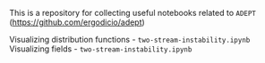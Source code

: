 
This is a repository for collecting useful notebooks related to `ADEPT` (https://github.com/ergodicio/adept)



Visualizing distribution functions - `two-stream-instability.ipynb`
Visualizing fields - `two-stream-instability.ipynb`
